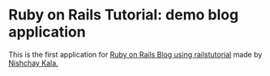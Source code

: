 # Ruby on Rails Tutorial: demo blog application

This is the first application for
[Ruby on Rails Blog using railstutorial](http://railstutorial.org/)
made by [Nishchay Kala.](https://github.com/nishchay2192)